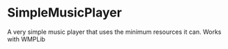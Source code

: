 # SimpleMusicPlayer
A very simple music player that uses the minimum resources it can.
Works with WMPLib
